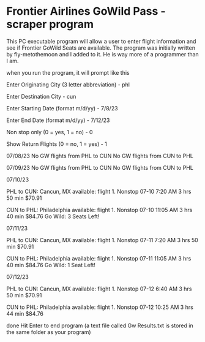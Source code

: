 # Frontier Airlines GoWild Pass - scraper program

This PC executable program will allow a user to enter flight information and see if Frontier GoWild Seats are available.
The program was initially written by fly-metothemoon and I added to it. He is way more of a programmer than I am.


when you run the program, it will prompt like this

Enter Originating City (3 letter abbreviation) - phl

Enter Destination City - cun

Enter Starting Date (format m/d/yy) - 7/8/23

Enter End Date (format m/d/yy) - 7/12/23

Non stop only  (0 = yes, 1 = no) - 0

Show Return Flights  (0 = no, 1 = yes) - 1


07/08/23
No GW flights from PHL to CUN
No GW flights from CUN to PHL

07/09/23
No GW flights from PHL to CUN
No GW flights from CUN to PHL

07/10/23

PHL to CUN: Cancun, MX available:
flight 1. Nonstop   07-10 7:20 AM 3 hrs 50 min $70.91

CUN to PHL: Philadelphia available:
flight 1. Nonstop   07-10 11:05 AM 3 hrs 40 min $84.76
Go Wild: 3 Seats Left!


07/11/23

PHL to CUN: Cancun, MX available:
flight 1. Nonstop   07-11 7:20 AM 3 hrs 50 min $70.91

CUN to PHL: Philadelphia available:
flight 1. Nonstop   07-11 11:05 AM 3 hrs 40 min $84.76
Go Wild: 1 Seat Left!


07/12/23

PHL to CUN: Cancun, MX available:
flight 1. Nonstop   07-12 6:40 AM 3 hrs 50 min $70.91

CUN to PHL: Philadelphia available:
flight 1. Nonstop   07-12 10:25 AM 3 hrs 44 min $84.76

done
Hit Enter to end program (a text file called Gw Results.txt is stored in the same folder as your program)
